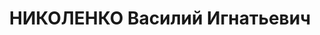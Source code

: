 ---
title: НИКОЛЕНКО Василий Игнатьевич
description: "Род. в 1903, с. Арзгир, русский, обр.: низшее, бывший член ВКП(б). Проживал:\
  \ с. Арзгир. Бригадир бригады № 2 \n  Арестован 02.10.1937. Приговор: ВМН. Расстрелян"
---